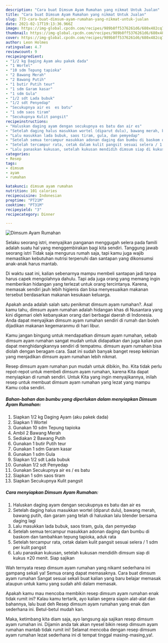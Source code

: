 ```yaml
---
description: "Cara buat Dimsum Ayam Rumahan yang nikmat Untuk Jualan"
title: "Cara buat Dimsum Ayam Rumahan yang nikmat Untuk Jualan"
slug: 773-cara-buat-dimsum-ayam-rumahan-yang-nikmat-untuk-jualan
date: 2021-02-17T19:13:36.966Z
image: https://img-global.cpcdn.com/recipes/989b8ff5376261d6/680x482cq70/dimsum-ayam-rumahan-foto-resep-utama.jpg
thumbnail: https://img-global.cpcdn.com/recipes/989b8ff5376261d6/680x482cq70/dimsum-ayam-rumahan-foto-resep-utama.jpg
cover: https://img-global.cpcdn.com/recipes/989b8ff5376261d6/680x482cq70/dimsum-ayam-rumahan-foto-resep-utama.jpg
author: Leon Holmes
ratingvalue: 4.7
reviewcount: 9
recipeingredient:
- "1/2 kg Daging Ayam aku pakek dada"
- "1 Wortel"
- "10 sdm Tepung tapioka"
- "2 Bawang Merah"
- "2 Bawang Putih"
- "1 butir Putih teur"
- "1 sdm Garam kasar"
- "1 sdm Gula"
- "1/2 sdt Lada bubuk"
- "1/2 sdt Penyedap"
- "Secukupnya air es  es batu"
- "1 sdm saos tiram"
- "Secukupnya Kulit pangsit"
recipeinstructions:
- "Haluskan daging ayam dengan secukupnya es batu dan air es"
- "Setelah daging halus masukkan wortel (diparut dulu), bawang merah, bawang putih, dan garam yang telah di haluskan lalu blender bersama daging lagi"
- "Lalu masukkan lada bubuk, saos tiram, gula, dan pemyedap"
- "Setelah semua tercampur masukkan adonan daging dan bumbu di baskom dan tambahkan tepung tapioka, aduk rata"
- "Setelah tercampur rata, cetak dalam kulit pangsit sesuai selera / 1 sdm per kulit pangsit"
- "Lalu panaskan kukusan, setelah kukusan mendidih dimsum siap di kukus ±20 menit. Siap sajikan"
categories:
- Resep
tags:
- dimsum
- ayam
- rumahan

katakunci: dimsum ayam rumahan 
nutrition: 101 calories
recipecuisine: Indonesian
preptime: "PT21M"
cooktime: "PT31M"
recipeyield: "3"
recipecategory: Dinner

---
```



![Dimsum Ayam Rumahan](https://img-global.cpcdn.com/recipes/989b8ff5376261d6/680x482cq70/dimsum-ayam-rumahan-foto-resep-utama.jpg)

Selaku seorang istri, menyajikan panganan menggugah selera pada famili adalah suatu hal yang menggembirakan bagi kita sendiri. Tanggung jawab seorang istri Tidak saja mengurus rumah saja, tapi kamu juga wajib memastikan kebutuhan nutrisi terpenuhi dan santapan yang dikonsumsi anak-anak harus mantab.

Di waktu  saat ini, kalian sebenarnya mampu membeli santapan jadi tanpa harus capek mengolahnya dahulu. Tapi ada juga orang yang memang ingin memberikan hidangan yang terlezat untuk orang tercintanya. Karena, memasak sendiri jauh lebih higienis dan bisa menyesuaikan makanan tersebut berdasarkan makanan kesukaan keluarga. 



Apakah anda adalah salah satu penikmat dimsum ayam rumahan?. Asal kamu tahu, dimsum ayam rumahan adalah hidangan khas di Nusantara yang kini digemari oleh kebanyakan orang dari berbagai daerah di Indonesia. Anda dapat menyajikan dimsum ayam rumahan sendiri di rumah dan boleh dijadikan makanan kegemaranmu di hari libur.

Kamu jangan bingung untuk mendapatkan dimsum ayam rumahan, sebab dimsum ayam rumahan sangat mudah untuk didapatkan dan juga kalian pun dapat menghidangkannya sendiri di tempatmu. dimsum ayam rumahan bisa diolah dengan beragam cara. Saat ini sudah banyak banget resep kekinian yang menjadikan dimsum ayam rumahan lebih nikmat.

Resep dimsum ayam rumahan pun mudah untuk dibikin, lho. Kita tidak perlu repot-repot untuk membeli dimsum ayam rumahan, karena Kita dapat menyiapkan di rumah sendiri. Untuk Kita yang ingin menyajikannya, inilah resep untuk membuat dimsum ayam rumahan yang lezat yang mampu Kamu coba sendiri.

<!--inarticleads1-->

##### Bahan-bahan dan bumbu yang diperlukan dalam menyiapkan Dimsum Ayam Rumahan:

1. Siapkan 1/2 kg Daging Ayam (aku pakek dada)
1. Siapkan 1 Wortel
1. Gunakan 10 sdm Tepung tapioka
1. Ambil 2 Bawang Merah
1. Sediakan 2 Bawang Putih
1. Gunakan 1 butir Putih teur
1. Gunakan 1 sdm Garam kasar
1. Gunakan 1 sdm Gula
1. Siapkan 1/2 sdt Lada bubuk
1. Gunakan 1/2 sdt Penyedap
1. Gunakan Secukupnya air es / es batu
1. Siapkan 1 sdm saos tiram
1. Siapkan Secukupnya Kulit pangsit




<!--inarticleads2-->

##### Cara menyiapkan Dimsum Ayam Rumahan:

1. Haluskan daging ayam dengan secukupnya es batu dan air es
1. Setelah daging halus masukkan wortel (diparut dulu), bawang merah, bawang putih, dan garam yang telah di haluskan lalu blender bersama daging lagi
1. Lalu masukkan lada bubuk, saos tiram, gula, dan pemyedap
1. Setelah semua tercampur masukkan adonan daging dan bumbu di baskom dan tambahkan tepung tapioka, aduk rata
1. Setelah tercampur rata, cetak dalam kulit pangsit sesuai selera / 1 sdm per kulit pangsit
1. Lalu panaskan kukusan, setelah kukusan mendidih dimsum siap di kukus ±20 menit. Siap sajikan




Wah ternyata resep dimsum ayam rumahan yang nikamt sederhana ini gampang sekali ya! Semua orang dapat memasaknya. Cara buat dimsum ayam rumahan Sangat sesuai sekali buat kalian yang baru belajar memasak ataupun untuk kamu yang sudah ahli dalam memasak.

Apakah kamu mau mencoba membikin resep dimsum ayam rumahan enak tidak rumit ini? Kalau kamu tertarik, ayo kalian segera siapin alat-alat dan bahannya, lalu buat deh Resep dimsum ayam rumahan yang enak dan sederhana ini. Betul-betul mudah kan. 

Maka, ketimbang kita diam saja, ayo langsung aja sajikan resep dimsum ayam rumahan ini. Dijamin anda tak akan nyesel bikin resep dimsum ayam rumahan mantab tidak rumit ini! Selamat mencoba dengan resep dimsum ayam rumahan lezat sederhana ini di tempat tinggal masing-masing,ya!.

